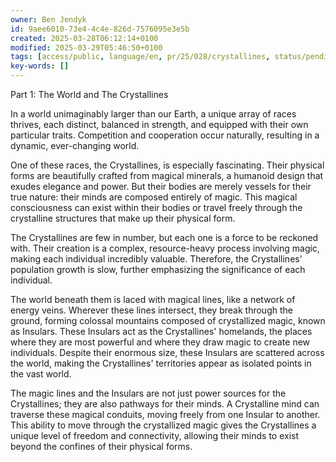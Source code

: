 ```yaml
---
owner: Ben Jendyk
id: 9aee6010-73e4-4c4e-826d-7576095e3e5b
created: 2025-03-28T06:12:14+0100
modified: 2025-03-29T05:46:50+0100
tags: [access/public, language/en, pr/25/028/crystallines, status/pending]
key-words: []
---
```


Part 1: The World and The Crystallines 

In a world unimaginably larger than our Earth, a unique array of races thrives, each distinct, balanced in strength, and equipped with their own particular traits. Competition and cooperation occur naturally, resulting in a dynamic, ever-changing world. 

One of these races, the Crystallines, is especially fascinating. Their physical forms are beautifully crafted from magical minerals, a humanoid design that exudes elegance and power. But their bodies are merely vessels for their true nature: their minds are composed entirely of magic. This magical consciousness can exist within their bodies or travel freely through the crystalline structures that make up their physical form.

The Crystallines are few in number, but each one is a force to be reckoned with. Their creation is a complex, resource-heavy process involving magic, making each individual incredibly valuable. Therefore, the Crystallines' population growth is slow, further emphasizing the significance of each individual.

The world beneath them is laced with magical lines, like a network of energy veins. Wherever these lines intersect, they break through the ground, forming colossal mountains composed of crystallized magic, known as Insulars. These Insulars act as the Crystallines' homelands, the places where they are most powerful and where they draw magic to create new individuals. Despite their enormous size, these Insulars are scattered across the world, making the Crystallines' territories appear as isolated points in the vast world.

The magic lines and the Insulars are not just power sources for the Crystallines; they are also pathways for their minds. A Crystalline mind can traverse these magical conduits, moving freely from one Insular to another. This ability to move through the crystallized magic gives the Crystallines a unique level of freedom and connectivity, allowing their minds to exist beyond the confines of their physical forms.